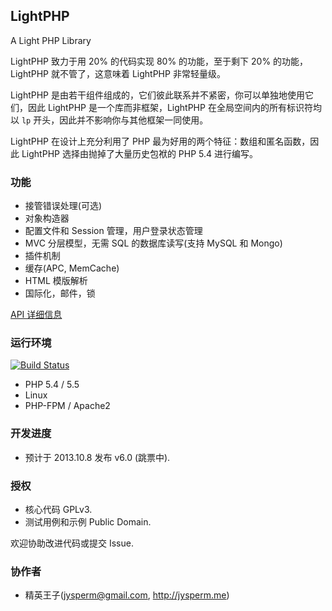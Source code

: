 ## LightPHP
A Light PHP Library

LightPHP 致力于用 20% 的代码实现 80% 的功能，至于剩下 20% 的功能，LightPHP 就不管了，这意味着 LightPHP 非常轻量级。

LightPHP 是由若干组件组成的，它们彼此联系并不紧密，你可以单独地使用它们，因此 LightPHP 是一个库而非框架，LightPHP 在全局空间内的所有标识符均以 `lp` 开头，因此并不影响你与其他框架一同使用。

LightPHP 在设计上充分利用了 PHP 最为好用的两个特征：数组和匿名函数，因此 LightPHP 选择由抛掉了大量历史包袱的 PHP 5.4 进行编写。

### 功能

* 接管错误处理(可选)
* 对象构造器
* 配置文件和 Session 管理，用户登录状态管理
* MVC 分层模型，无需 SQL 的数据库读写(支持 MySQL 和 Mongo)
* 插件机制
* 缓存(APC, MemCache)
* HTML 模版解析
* 国际化，邮件，锁

[API 详细信息](https://github.com/jybox/LightPHP/blob/master/API.md)

### 运行环境
[![Build Status](https://travis-ci.org/jybox/LightPHP.png?branch=master)](https://travis-ci.org/jybox/LightPHP)

* PHP 5.4 / 5.5
* Linux
* PHP-FPM / Apache2

### 开发进度

* 预计于 2013.10.8 发布 v6.0 (跳票中).

### 授权

* 核心代码 GPLv3.
* 测试用例和示例 Public Domain.

欢迎协助改进代码或提交 Issue.

### 协作者

* 精英王子(jysperm@gmail.com, <http://jysperm.me>)
